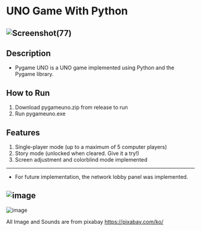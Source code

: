 # UNO Game With Python

## ![Screenshot(77)](https://user-images.githubusercontent.com/42289726/236804666-2108baed-ea26-4b97-a6c1-438a7ec7b17c.png)

## Description
- Pygame UNO is a UNO game implemented using Python and the Pygame library.

## How to Run

1. Download pygameuno.zip from release to run
2. Run pygameuno.exe

## Features
1. Single-player mode (up to a maximum of 5 computer players)
2. Story mode (unlocked when cleared. Give it a try!)
3. Screen adjustment and colorblind mode implemented

--------------------------------------------------------
- For future implementation, the network lobby panel was implemented.

![image](https://github.com/jrsky723/pygameuno/assets/67538999/8f91508a-c004-45cb-a758-26dc54efe7d7)
--------
![image](https://github.com/jrsky723/pygameuno/assets/67538999/3d484eb4-5319-4376-adc4-88b1397f1326)

All Image and Sounds are from pixabay https://pixabay.com/ko/

